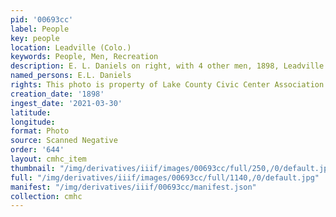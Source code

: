 ```yaml
---
pid: '00693cc'
label: People
key: people
location: Leadville (Colo.)
keywords: People, Men, Recreation
description: E. L. Daniels on right, with 4 other men, 1898, Leadville
named_persons: E.L. Daniels
rights: This photo is property of Lake County Civic Center Association.
creation_date: '1898'
ingest_date: '2021-03-30'
latitude: 
longitude: 
format: Photo
source: Scanned Negative
order: '644'
layout: cmhc_item
thumbnail: "/img/derivatives/iiif/images/00693cc/full/250,/0/default.jpg"
full: "/img/derivatives/iiif/images/00693cc/full/1140,/0/default.jpg"
manifest: "/img/derivatives/iiif/00693cc/manifest.json"
collection: cmhc
---
```

